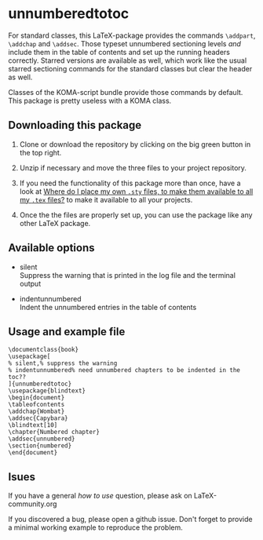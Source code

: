 # unnumberedtotoc

For standard classes, this LaTeX-package provides the commands
`\addpart`, `\addchap` and `\addsec`. Those typeset unnumbered
sectioning levels *and* include them in the table of contents and
set up the running headers correctly. Starred versions are
available as well, which work like the usual starred sectioning
commands for the standard classes but clear the header as well. 


Classes of the KOMA-script bundle provide those commands by
default. This package is pretty useless with a KOMA class.

## Downloading this package 

1. Clone or download the repository by clicking on the big green
   button in the top right.

2. Unzip if necessary and move the three files to your project
   repository. 

3. If you need the functionality of this package more than once,
   have a look at 
   [Where do I place my own `.sty` files, to make them available to all my `.tex` files?](http://tex.stackexchange.com/q/1137)
   to make it available
   to all your projects.

4. Once the the files are properly set up, you can use the
   package like any other LaTeX package.

## Available options

- silent   
Suppress the warning that is printed in the log file and the
terminal output

- indentunnumbered    
Indent the unnumbered entries in the table of contents

## Usage and example file 

```source=LaTeX
\documentclass{book}
\usepackage[
% silent,% suppress the warning
% indentunnumbered% need unnumbered chapters to be indented in the toc?? 
]{unnumberedtotoc}
\usepackage{blindtext}
\begin{document}
\tableofcontents
\addchap{Wombat}
\addsec{Capybara}
\blindtext[10]
\chapter{Numbered chapter}
\addsec{unnumbered}
\section{numbered}
\end{document}
```


## Isues

If you have a general *how to use* question, please ask on
LaTeX-community.org

If you discovered a bug, please open a github issue. Don't forget
to provide a minimal working example to reproduce the problem. 
